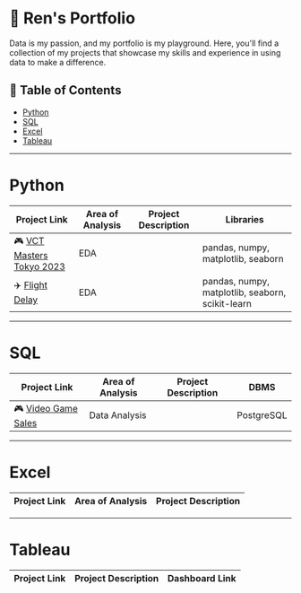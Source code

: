 # 📜 Ren's Portfolio
Data is my passion, and my portfolio is my playground. Here, you'll find a collection of my projects that showcase my skills and experience in using data to make a difference.

## 📁 Table of Contents
- [Python](#python)
- [SQL](#sql)
- [Excel](#excel)
- [Tableau](#tableau)

***
# Python

| Project Link | Area of Analysis | Project Description | Libraries |
|---|---|---|---|
| 🎮 [VCT Masters Tokyo 2023](https://github.com/farens27/Python-Stuff/blob/main/VCT%20Masters%20Tokyo%202023.ipynb) | EDA |  | pandas, numpy, matplotlib, seaborn |
| ✈️ [Flight Delay]() | EDA |  | pandas, numpy, matplotlib, seaborn, scikit-learn |

***
# SQL

| Project Link | Area of Analysis | Project Description | DBMS |
|---|---|---|---|
| 🎮 [Video Game Sales]() | Data Analysis |  | PostgreSQL |

***
# Excel
| Project Link | Area of Analysis | Project Description |
|---|---|---|

***
# Tableau

| Project Link | Project Description | Dashboard Link |
|---|---|---|
